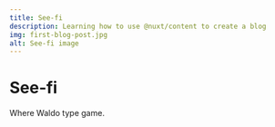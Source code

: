 ```yaml
---
title: See-fi
description: Learning how to use @nuxt/content to create a blog
img: first-blog-post.jpg
alt: See-fi image
---
```


# See-fi

Where Waldo type game.
